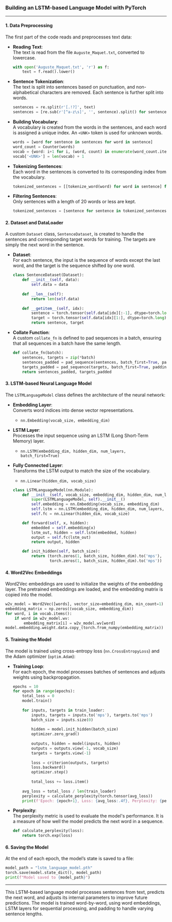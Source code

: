 ### Building an LSTM-based Language Model with PyTorch


---

#### 1. **Data Preprocessing**

The first part of the code reads and preprocesses text data:

- **Reading Text**:  
  The text is read from the file `Auguste_Maquet.txt`, converted to lowercase.

  ```python
  with open('Auguste_Maquet.txt', 'r') as f:
      text = f.read().lower()
  ```

- **Sentence Tokenization**:  
  The text is split into sentences based on punctuation, and non-alphabetical characters are removed. Each sentence is further split into words.

  ```python
  sentences = re.split(r'[.!?]', text)
  sentences = [re.sub(r'[^a-z\s]', '', sentence).split() for sentence in sentences if sentence.strip()]
  ```

- **Building Vocabulary**:  
  A vocabulary is created from the words in the sentences, and each word is assigned a unique index. An `<UNK>` token is used for unknown words.

  ```python
  words = [word for sentence in sentences for word in sentence]
  word_count = Counter(words)
  vocab = {word: i+1 for i, (word, count) in enumerate(word_count.items()) if count >= 1}
  vocab['<UNK>'] = len(vocab) + 1
  ```

- **Tokenizing Sentences**:  
  Each word in the sentences is converted to its corresponding index from the vocabulary.

  ```python
  tokenized_sentences = [[tokenize_word(word) for word in sentence] for sentence in sentences]
  ```

- **Filtering Sentences**:  
  Only sentences with a length of 20 words or less are kept.

  ```python
  tokenized_sentences = [sentence for sentence in tokenized_sentences if len(sentence) <= 20]
  ```

#### 2. **Dataset and DataLoader**

A custom `Dataset` class, `SentenceDataset`, is created to handle the sentences and corresponding target words for training. The targets are simply the next word in the sentence.

- **Dataset**:  
  For each sentence, the input is the sequence of words except the last word, and the target is the sequence shifted by one word.

  ```python
  class SentenceDataset(Dataset):
      def __init__(self, data):
          self.data = data
      
      def __len__(self):
          return len(self.data)
      
      def __getitem__(self, idx):
          sentence = torch.tensor(self.data[idx][:-1], dtype=torch.long)
          target = torch.tensor(self.data[idx][1:], dtype=torch.long)
          return sentence, target
  ```

- **Collate Function**:  
  A custom `collate_fn` is defined to pad sequences in a batch, ensuring that all sequences in a batch have the same length.

  ```python
  def collate_fn(batch):
      sentences, targets = zip(*batch)
      sentences_padded = pad_sequence(sentences, batch_first=True, padding_value=0)
      targets_padded = pad_sequence(targets, batch_first=True, padding_value=0)
      return sentences_padded, targets_padded
  ```

#### 3. **LSTM-based Neural Language Model**

The `LSTMLanguageModel` class defines the architecture of the neural network:

- **Embedding Layer**:  
  Converts word indices into dense vector representations.

  - `nn.Embedding(vocab_size, embedding_dim)`

- **LSTM Layer**:  
  Processes the input sequence using an LSTM (Long Short-Term Memory) layer.

  - `nn.LSTM(embedding_dim, hidden_dim, num_layers, batch_first=True)`

- **Fully Connected Layer**:  
  Transforms the LSTM output to match the size of the vocabulary.

  - `nn.Linear(hidden_dim, vocab_size)`

  ```python
  class LSTMLanguageModel(nn.Module):
      def __init__(self, vocab_size, embedding_dim, hidden_dim, num_layers=1):
          super(LSTMLanguageModel, self).__init__()
          self.embedding = nn.Embedding(vocab_size, embedding_dim)
          self.lstm = nn.LSTM(embedding_dim, hidden_dim, num_layers, batch_first=True)
          self.fc = nn.Linear(hidden_dim, vocab_size)

      def forward(self, x, hidden):
          embedded = self.embedding(x)
          lstm_out, hidden = self.lstm(embedded, hidden)
          output = self.fc(lstm_out)
          return output, hidden

      def init_hidden(self, batch_size):
          return (torch.zeros(1, batch_size, hidden_dim).to('mps'),
                  torch.zeros(1, batch_size, hidden_dim).to('mps'))
  ```

#### 4. **Word2Vec Embeddings**

Word2Vec embeddings are used to initialize the weights of the embedding layer. The pretrained embeddings are loaded, and the embedding matrix is copied into the model.

```python
w2v_model = Word2Vec([words], vector_size=embedding_dim, min_count=1)
embedding_matrix = np.zeros((vocab_size, embedding_dim))
for word, i in vocab.items():
    if word in w2v_model.wv:
        embedding_matrix[i] = w2v_model.wv[word]
model.embedding.weight.data.copy_(torch.from_numpy(embedding_matrix))
```

#### 5. **Training the Model**

The model is trained using cross-entropy loss (`nn.CrossEntropyLoss`) and the Adam optimizer (`optim.Adam`):

- **Training Loop**:  
  For each epoch, the model processes batches of sentences and adjusts weights using backpropagation.

  ```python
  epochs = 10
  for epoch in range(epochs):
      total_loss = 0
      model.train()
      
      for inputs, targets in train_loader:
          inputs, targets = inputs.to('mps'), targets.to('mps')
          batch_size = inputs.size(0)
          
          hidden = model.init_hidden(batch_size)
          optimizer.zero_grad()
          
          outputs, hidden = model(inputs, hidden)
          outputs = outputs.view(-1, vocab_size)
          targets = targets.view(-1)
          
          loss = criterion(outputs, targets)
          loss.backward()
          optimizer.step()
          
          total_loss += loss.item()
      
      avg_loss = total_loss / len(train_loader)
      perplexity = calculate_perplexity(torch.tensor(avg_loss))
      print(f'Epoch: {epoch+1}, Loss: {avg_loss:.4f}, Perplexity: {perplexity:.4f}')
  ```

- **Perplexity**:  
  The perplexity metric is used to evaluate the model's performance. It is a measure of how well the model predicts the next word in a sequence.

  ```python
  def calculate_perplexity(loss):
      return torch.exp(loss)
  ```

#### 6. **Saving the Model**

At the end of each epoch, the model’s state is saved to a file:

```python
model_path = "lstm_language_model.pth"
torch.save(model.state_dict(), model_path)
print(f"Model saved to {model_path}")
```

---

This LSTM-based language model processes sentences from text, predicts the next word, and adjusts its internal parameters to improve future predictions. The model is trained word-by-word, using word embeddings, LSTM layers for sequential processing, and padding to handle varying sentence lengths.